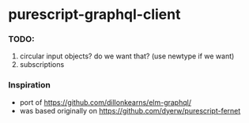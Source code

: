 # purescript-graphql-client

### TODO:

1. circular input objects? do we want that? (use newtype if we want)
2. subscriptions


### Inspiration

- port of https://github.com/dillonkearns/elm-graphql/
- was based originally on https://github.com/dyerw/purescript-fernet
